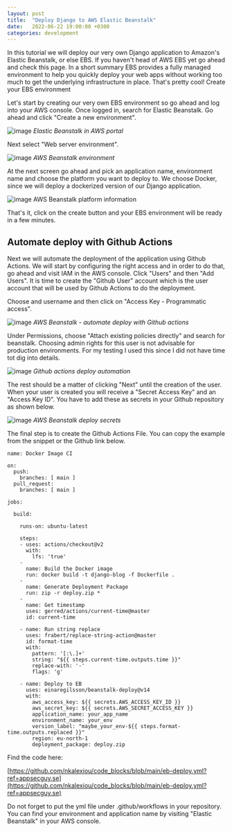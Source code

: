 ```yaml
---
layout: post
title:  "Deploy Django to AWS Elastic Beanstalk"
date:   2022-06-22 19:00:00 +0300
categories: development
---
```


In this tutorial we will deploy our very own Django application to Amazon's Elastic Beanstalk, or else EBS. If you haven't head of AWS EBS yet go ahead and check this page. In a short summary EBS provides a fully managed environment to help you quickly deploy your web apps without working too much to get the underlying infrastructure in place. That's pretty cool!
Create your EBS environment

Let's start by creating our very own EBS environment so go ahead and log into your AWS console. Once logged in, search for Elastic Beanstalk. Go ahead and click "Create a new environment".

![image]({{site.baseurl}}/docs/assets/images/2022/aws-elastic-beanstalk.png)
*Elastic Beanstalk in AWS portal*

Next select "Web server environment".

![image]({{site.baseurl}}/docs/assets/images/2022/aws-beanstalk-web-server-env.png)
*AWS Beanstalk environment*


At the next screen go ahead and pick an application name, environment name and choose the platform you want to deploy to. We choose Docker, since we will deploy a dockerized version of our Django application.

![image]({{site.baseurl}}/docs/assets/images/2022/aws-beanstalk-platform-info.png)
AWS Beanstalk platform information


That's it, click on the create button and your EBS environment will be ready in a few minutes.

## Automate deploy with Github Actions

Next we will automate the deployment of the application using Github Actions. We will start by configuring the right access and in order to do that, go ahead and visit IAM in the AWS console. Click "Users" and then "Add Users". It is time to create the "Github User" account which is the user account that will be used by Github Actions to do the deployment.

Choose and username and then click on "Access Key - Programmatic access".

![image]({{site.baseurl}}/docs/assets/images/2022/aws-beanstalk-github-actions.png)
*AWS Beanstalk - automate deploy with Github actions*


Under Permissions, choose "Attach existing policies directly" and search for beanstalk. Choosing admin rights for this user is not advisable for production environments. For my testing I used this since I did not have time tot dig into details.

![image]({{site.baseurl}}/docs/assets/images/2022/aws-beanstalk-automation-deploy.png)
*Github actions deploy automation*

The rest should be a matter of clicking "Next" until the creation of the user. When your user is created you will receive a "Secret Access Key" and an "Access Key ID". You have to add these as secrets in your Github repository as shown below.

![image]({{site.baseurl}}/docs/assets/images/2022/aws-github-secrets-deploy.png)
*AWS Beanstalk deploy secrets*

The final step is to create the Github Actions File. You can copy the example from the snippet or the Github link below.

```
name: Docker Image CI

on:
  push:
    branches: [ main ]
  pull_request:
    branches: [ main ]

jobs:

  build:

    runs-on: ubuntu-latest

    steps:
    - uses: actions/checkout@v2
      with:
        lfs: 'true'
    - 
      name: Build the Docker image
      run: docker build -t django-blog -f Dockerfile .
    -
      name: Generate Deployment Package
      run: zip -r deploy.zip *
    -
      name: Get timestamp
      uses: gerred/actions/current-time@master
      id: current-time
        
    - name: Run string replace
      uses: frabert/replace-string-action@master
      id: format-time
      with:
        pattern: '[:\.]+'
        string: "${{ steps.current-time.outputs.time }}"
        replace-with: '-'
        flags: 'g'

    - name: Deploy to EB
      uses: einaregilsson/beanstalk-deploy@v14
      with:
        aws_access_key: ${{ secrets.AWS_ACCESS_KEY_ID }}
        aws_secret_key: ${{ secrets.AWS_SECRET_ACCESS_KEY }}
        application_name: your_app_name
        environment_name: your_env
        version_label: "maybe_your_env-${{ steps.format-time.outputs.replaced }}"
        region: eu-north-1
        deployment_package: deploy.zip
```

Find the code here:

[https://github.com/nkalexiou/code_blocks/blob/main/eb-deploy.yml?ref=appsecguy.se](https://github.com/nkalexiou/code_blocks/blob/main/eb-deploy.yml?ref=appsecguy.se)

Do not forget to put the yml file under .github/workflows in your repository.  You can find your environment and application name by visiting "Elastic Beanstalk" in your AWS console.